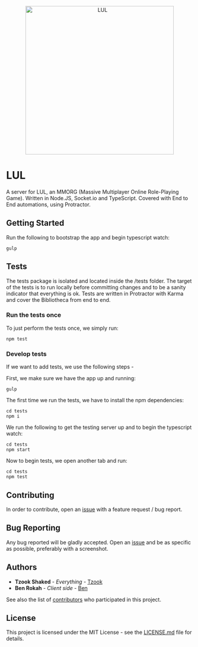 <p align="center">
    <img alt="LUL" src="https://images.mmorpg.com/images/mmorpg_logo.png" width="400"/>
</p>

# LUL


A server for LUL, an MMORG (Massive Multiplayer Online Role-Playing Game).
Written in Node.JS, Socket.io and TypeScript.
Covered with End to End automations, using Protractor.

## Getting Started

Run the following to bootstrap the app and begin typescript watch:
```
gulp
```

## Tests

The tests package is isolated and located inside the /tests folder.
The target of the tests is to run locally before committing changes and to be a sanity indicator that everything is ok.
Tests are written in Protractor with Karma and cover the Bibliotheca from end to end.

### Run the tests once
To just perform the tests once, we simply run:
```
npm test
```

### Develop tests
If we want to add tests, we use the following steps - 

First, we make sure we have the app up and running:
```
gulp
```
The first time we run the tests, we have to install the npm dependencies:
```
cd tests
npm i
```
We run the following to get the testing server up and to begin the typescript watch:
```
cd tests
npm start
```
Now to begin tests, we open another tab and run:
```
cd tests
npm test
```

## Contributing

In order to contribute, open an [issue](https://github.com/Tzook/lul/issues/new) with a feature request / bug report.

## Bug Reporting

Any bug reported will be gladly accepted. Open an [issue](https://github.com/Tzook/lul/issues/new) and be as specific as possible, preferably with a screenshot.


## Authors

* **Tzook Shaked** - *Everything* - [Tzook](https://github.com/Tzook)
* **Ben Rokah** - *Client side* - [Ben](https://github.com/Benk0913)

See also the list of [contributors](https://github.com/Tzook/lul/contributors) who participated in this project.

## License

This project is licensed under the MIT License - see the [LICENSE.md](LICENSE.md) file for details.
